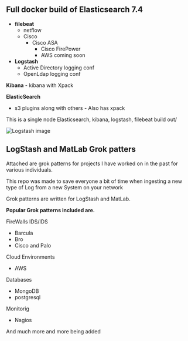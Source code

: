 
Full docker build of Elasticsearch 7.4
----------------------------------
- **filebeat** 
  - netflow
  - Cisco
    - Cisco ASA
        - Cisco FirePower
      - AWS coming soon
- **Logstash**
  - Active Directory logging conf
  - OpenLdap logging conf


**Kibana**
    - kibana with Xpack

**ElasticSearch**    
- s3 plugins along with others
      - Also has xpack


This is a single node Elasticsearch, kibana, logstash, filebeat build out/





![Logstash image](https://cdn-images-1.medium.com/max/1200/1*yXEVUP1oFpI_xauThcdTAg.png)

LogStash and MatLab Grok patters
--------------------------------

Attached are grok patterns for projects I have worked on in the past for various individuals. 

This repo was made to save everyone a bit of time when ingesting a new type of Log from a new System on your network

Grok patterns are written for LogStash and MatLab.


**Popular Grok patterns included are.**


FireWalls IDS/IDS
- Barcula
- Bro
- Cisco and Palo
  
Cloud Environments 
- AWS 

Databases 
 - MongoDB
 - postgresql
  

Monitorig  
- Nagios

And much more and more being added